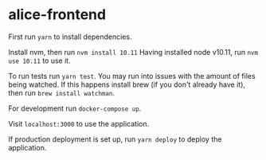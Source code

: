 # alice-frontend

First run `yarn` to install dependencies.

Install nvm, then run `nvm install 10.11`
Having installed node v10.11, run `nvm use 10.11` to use it.

To run tests run `yarn test`. You may run into issues with the amount of files being watched. If this happens install brew (if you don't already have it), then run `brew install watchman`.

For development run `docker-compose up`.

Visit `localhost:3000` to use the application.

If production deployment is set up, run `yarn deploy` to deploy the application.
